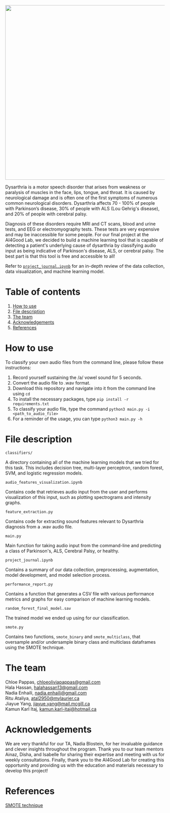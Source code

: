 <p align="center">
  <img width="550" src="https://user-images.githubusercontent.com/49031258/122465135-b89f9c00-cf85-11eb-9e3b-b123e2dcae44.jpg">
</p>

Dysarthria is a motor speech disorder that arises from weakness or paralysis of muscles in the face, lips, tongue, and throat. It is caused by neurological damage and is often one of the first symptoms of numerous common neurological disorders. Dysarthria affects 70 - 100% of people with Parkinson’s disease, 30% of people with ALS (Lou Gehrig's disease), and 20% of people with cerebral palsy. 

Diagnosis of these disorders require MRI and CT scans, blood and urine tests, and EEG or electromyography tests. These tests are very expensive and may be inaccessible for some people. For our final project at the AI4Good Lab, we decided to build a machine learning tool that is capable of detecting a patient's underlying cause of dysarthria by classifying audio input as being indicative of Parkinson's disease, ALS, or cerebral palsy. The best part is that this tool is free and accessible to all!

Refer to [`project_journal.ipynb`](https://github.com/cpappas18/articulaite/blob/main/project_journal.ipynb) for an in-depth review of the data collection, data visualization, and machine learning model.

# Table of contents
1. [How to use](https://github.com/cpappas18/articulaite#how-to-use)
2. [File description](https://github.com/cpappas18/articulaite#file-description)
3. [The team](https://github.com/cpappas18/articulaite#the-team)
4. [Acknowledgements](https://github.com/cpappas18/articulaite#acknowledgements)
5. [References](https://github.com/cpappas18/articulaite#references)

# How to use
To classify your own audio files from the command line, please follow these instructions:  
1. Record yourself sustaining the /a/ vowel sound for 5 seconds. 
2. Convert the audio file to .wav format.
3. Download this repository and navigate into it from the command line using ```cd```
4. To install the necessary packages, type ```pip install -r requirements.txt```
5. To classify your audio file, type the command ``` python3 main.py -i <path_to_audio_file> ```
6. For a reminder of the usage, you can type ``` python3 main.py -h ```

# File description
``` classifiers/ ```

A directory containing all of the machine learning models that we tried for this task. This includes decision tree, multi-layer perceptron, random forest, SVM, and logistic regression models.

``` audio_features_visualization.ipynb ```

Contains code that retrieves audio input from the user and performs visualization of this input, such as plotting spectrograms and intensity graphs. 

``` feature_extraction.py ``` 

Contains code for extracting sound features relevant to Dysarthria diagnosis from a .wav audio file.

``` main.py ```

Main function for taking audio input from the command-line and predicting a class of Parkinson's, ALS, Cerebral Palsy, or healthy.

``` project_journal.ipynb ```

Contains a summary of our data collection, preprocessing, augmentation, model development, and model selection process.

``` performance_report.py ```

Contains a function that generates a CSV file with various performance metrics and graphs for easy comparison of machine learning models.

``` random_forest_final_model.sav ```

The trained model we ended up using for our classification.

``` smote.py ```

Contains two functions, `smote_binary` and `smote_multiclass`, that oversample and/or undersample binary class and multiclass dataframes using the SMOTE technique.

# The team
Chloe Pappas, <chloeoliviapappas@gmail.com>  
Hala Hassan, <halahassan13@gmail.com>  
Nadia Enhaili, <nadia.enhaili@gmail.com>  
Ritu Ataliya, <atal2950@mylaurier.ca>  
Jiayue Yang, <jiayue.yang@mail.mcgill.ca>  
Kamun Karl Itaj, <kamun.karl-itaj@hotmail.ca>  

# Acknowledgements
We are very thankful for our TA, Nadia Blostein, for her invaluable guidance and clever insights throughout the program. Thank you to our team mentors Ainaz, Disha, and Isabelle for sharing their expertise and meeting with us for weekly consultations. Finally, thank you to the AI4Good Lab for creating this opportunity and providing us with the education and materials necessary to develop this project!

# References
[SMOTE technique](https://machinelearningmastery.com/smote-oversampling-for-imbalanced-classification/)
